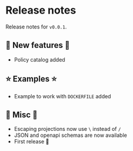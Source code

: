 # Release notes

Release notes for `v0.0.1`.

## :dizzy: New features :dizzy:

- Policy catalog added

## :star: Examples :star:

- Example to work with `DOCKERFILE` added

## :guitar: Misc :guitar:

- Escaping projections now use `\` instead of `/`
- JSON and openapi schemas are now available
- First release :tada: